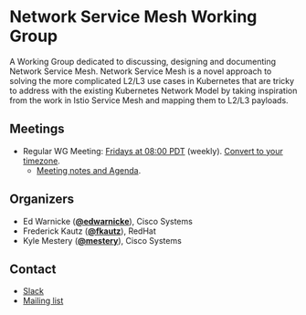 <!---
This is an autogenerated file!

Please do not edit this file directly, but instead make changes to the
sigs.yaml file in the project root.

To understand how this file is generated, see https://git.k8s.io/community/generator/README.md
--->
# Network Service Mesh Working Group

A Working Group dedicated to discussing, designing and documenting Network Service Mesh.  Network Service Mesh is a novel approach to solving the more complicated L2/L3 use cases in Kubernetes that are tricky to address with the existing Kubernetes Network Model by taking inspiration from the work in Istio Service Mesh and mapping them to L2/L3 payloads.

## Meetings
* Regular WG Meeting: [Fridays at 08:00 PDT](https://docs.google.com/document/d/1C9NKjo0PWNWypROEO9-Y6haw5h9Xmurvl14SXpciz2Y/edit#heading=h.rc9df0a6n3ng) (weekly). [Convert to your timezone](http://www.thetimezoneconverter.com/?t=08:00&tz=PDT).
  * [Meeting notes and Agenda](https://docs.google.com/document/d/1C9NKjo0PWNWypROEO9-Y6haw5h9Xmurvl14SXpciz2Y/edit#heading=h.rc9df0a6n3ng).

## Organizers

* Ed Warnicke (**[@edwarnicke](https://github.com/edwarnicke)**), Cisco Systems
* Frederick Kautz (**[@fkautz](https://github.com/fkautz)**), RedHat
* Kyle Mestery (**[@mestery](https://github.com/mestery)**), Cisco Systems

## Contact
* [Slack](https://kubernetes.slack.com/messages/)
* [Mailing list](https://groups.google.com/forum/#!forum/networkservicemesh)

<!-- BEGIN CUSTOM CONTENT -->

<!-- END CUSTOM CONTENT -->
